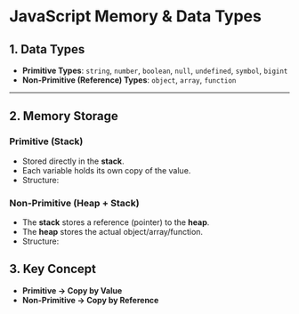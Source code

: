 # JavaScript Memory & Data Types

## 1. Data Types
- **Primitive Types**: `string`, `number`, `boolean`, `null`, `undefined`, `symbol`, `bigint`  
- **Non-Primitive (Reference) Types**: `object`, `array`, `function`  

---

## 2. Memory Storage
### Primitive (Stack)
- Stored directly in the **stack**.  
- Each variable holds its own copy of the value.  
- Structure:  
### Non-Primitive (Heap + Stack)
- The **stack** stores a reference (pointer) to the **heap**.  
- The **heap** stores the actual object/array/function.  
- Structure:  
## 3. Key Concept
- **Primitive → Copy by Value**  
- **Non-Primitive → Copy by Reference**